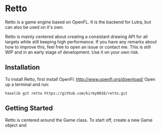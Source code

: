 # Retto
Retto is a game engine based on OpenFL. It is the backend for Lutra, but can also be used on it's own.

Retto is mainly centered about creating a consistant drawing API for all targets while still keeping high performance.
If you have any remarks about how to improve this, feel free to open an issue or contact me.
This is still WIP and in an early stage of development. Use it on your own risk.

## Installation
To install Retto, first install OpenFl: http://www.openfl.org/download/
Open up a terminal and run:
```
haxelib git retto https://github.com/kirby0016/retto.git
```


## Getting Started
Retto is centered around the Game class. To start off, create a new Game object and 
